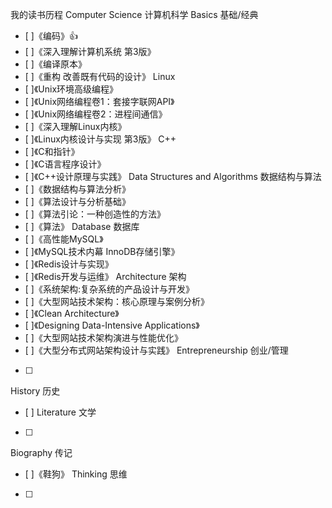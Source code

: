 我的读书历程
Computer Science 计算机科学
Basics 基础/经典
- [ ]《编码》:+1:
- [ ]《深入理解计算机系统 第3版》
- [ ]《编译原本》
- [ ]《重构 改善既有代码的设计》
Linux
- [ ]《Unix环境高级编程》
- [ ]《Unix网络编程卷1：套接字联网API》 
- [ ]《Unix网络编程卷2：进程间通信》 
- [ ]《深入理解Linux内核》 
- [ ]《Linux内核设计与实现 第3版》
C++
- [ ]《C和指针》
- [ ]《C语言程序设计》
- [ ]《C++设计原理与实践》
Data Structures and Algorithms 数据结构与算法
- [ ]《数据结构与算法分析》
- [ ]《算法设计与分析基础》
- [ ]《算法引论：一种创造性的方法》
- [ ]《算法》
Database 数据库
- [ ]《高性能MySQL》 
- [ ]《MySQL技术内幕 InnoDB存储引擎》
- [ ]《Redis设计与实现》
- [ ]《Redis开发与运维》
Architecture 架构
- [ ]《系统架构:复杂系统的产品设计与开发》
- [ ]《大型网站技术架构：核心原理与案例分析》
- [ ]《Clean Architecture》
- [ ]《Designing Data-Intensive Applications》 
- [ ]《大型网站技术架构演进与性能优化》
- [ ]《大型分布式网站架构设计与实践》 
Entrepreneurship 创业/管理
- [ ]
History 历史
- [ ]
Literature 文学
- [ ]
Biography 传记
- [ ]《鞋狗》
Thinking 思维
- [ ]
